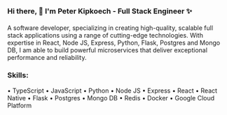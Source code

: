### Hi there, 👋 I'm Peter Kipkoech - Full Stack Engineer ✨ 

#### 
A software developer, specializing in creating high-quality, scalable full stack applications using a range of cutting-edge technologies. With expertise in React, Node JS, Express, Python, Flask, Postgres and Mongo DB, I am able to build powerful microservices that deliver exceptional performance and reliability.

### Skills: 

• TypeScript
• JavaScript
• Python
• Node JS
• Express
• React
• React Native
• Flask
• Postgres
• Mongo DB
• Redis
• Docker
• Google Cloud Platform

